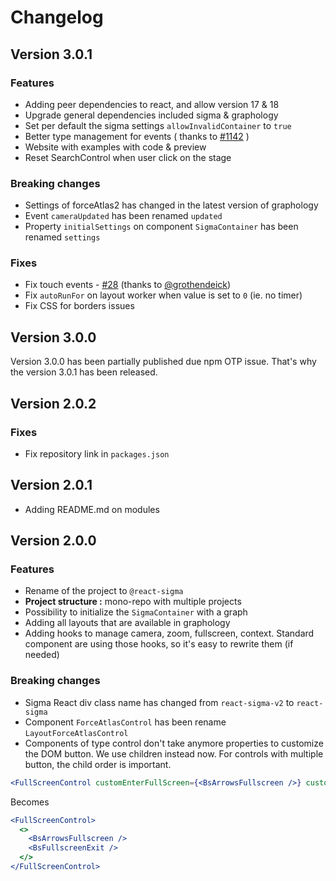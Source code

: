 # Changelog

## Version 3.0.1

### Features

- Adding peer dependencies to react, and allow version 17 & 18
- Upgrade general dependencies included sigma & graphology
- Set per default the sigma settings `allowInvalidContainer` to `true`
- Better type management for events ( thanks to [#1142](https://github.com/jacomyal/sigma.js/issues/1142) )
- Website with examples with code & preview
- Reset SearchControl when user click on the stage

### Breaking changes

- Settings of forceAtlas2 has changed in the latest version of graphology
- Event `cameraUpdated` has been renamed `updated`
- Property `initialSettings` on component `SigmaContainer` has been renamed `settings`

### Fixes

- Fix touch events - [#28](https://github.com/sim51/react-sigma/pull/28) (thanks to [@grothendeick](https://github.com/grothendeick))
- Fix `autoRunFor` on layout worker when value is set to `0` (ie. no timer)
- Fix CSS for borders issues

## Version 3.0.0

Version 3.0.0 has been partially published due npm OTP issue.
That's why the version 3.0.1 has been released.

## Version 2.0.2

### Fixes

- Fix repository link in `packages.json`

## Version 2.0.1

- Adding README.md on modules

## Version 2.0.0

### Features

- Rename of the project to `@react-sigma`
- **Project structure :** mono-repo with multiple projects
- Possibility to initialize the `SigmaContainer` with a graph
- Adding all layouts that are available in graphology
- Adding hooks to manage camera, zoom, fullscreen, context. Standard component are using those hooks, so it's easy to rewrite them (if needed)

### Breaking changes

- Sigma React div class name has changed from `react-sigma-v2` to `react-sigma`
- Component `ForceAtlasControl` has been rename `LayoutForceAtlasControl`
- Components of type control don't take anymore properties to customize the DOM button. We use children instead now. For controls with multiple button, the child order is important.

```jsx
<FullScreenControl customEnterFullScreen={<BsArrowsFullscreen />} customExitFullScreen={<BsFullscreenExit />} />
```

Becomes

```jsx
<FullScreenControl>
  <>
    <BsArrowsFullscreen />
    <BsFullscreenExit />
  </>
</FullScreenControl>
```
